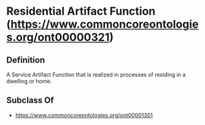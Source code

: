 # Residential Artifact Function (https://www.commoncoreontologies.org/ont00000321)

## Definition
A Service Artifact Function that is realized in processes of residing in a dwelling or home.

## Subclass Of
- https://www.commoncoreontologies.org/ont00001301

